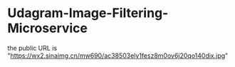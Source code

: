 # Udagram-Image-Filtering-Microservice
the public URL is "https://wx2.sinaimg.cn/mw690/ac38503ely1fesz8m0ov6j20qo140dix.jpg"
